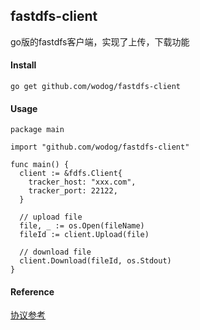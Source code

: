 ## fastdfs-client

go版的fastdfs客户端，实现了上传，下载功能

#### Install

```
go get github.com/wodog/fastdfs-client
```

#### Usage

```
package main

import "github.com/wodog/fastdfs-client"

func main() {
  client := &fdfs.Client{
    tracker_host: "xxx.com",
    tracker_port: 22122,
  }

  // upload file
  file, _ := os.Open(fileName)
  fileId := client.Upload(file)

  // download file
  client.Download(fileId, os.Stdout)
}
```

#### Reference

[协议参考](http://weakyon.com/2014/09/01/analysis-of-source-code-for-fastdfs.html)
